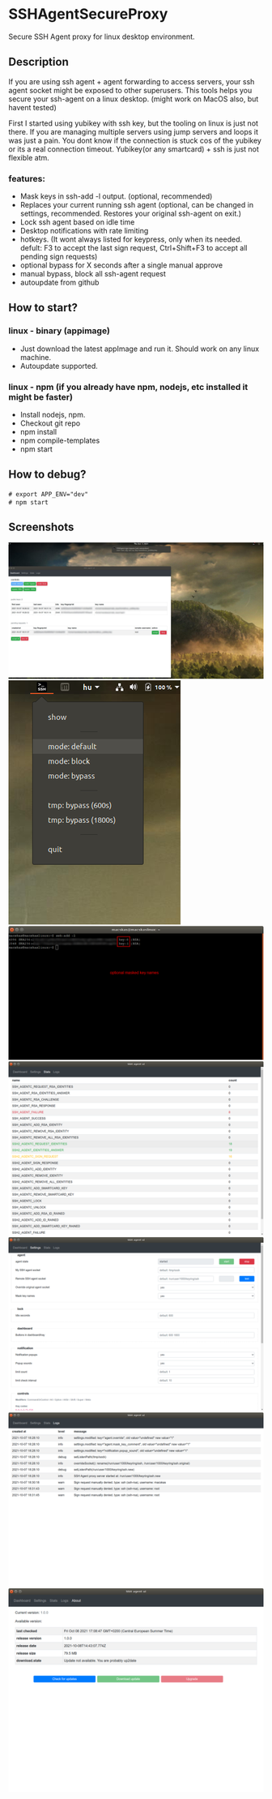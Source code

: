 # SSHAgentSecureProxy
Secure SSH Agent proxy for linux desktop environment.

Description
-----------
If you are using ssh agent + agent forwarding to access servers, your ssh agent socket might be exposed to other superusers. This tools helps you secure your ssh-agent on a linux desktop. (might work on MacOS also, but havent tested)

First I started using yubikey with ssh key, but the tooling on linux is just not there. If you are managing multiple servers using jump servers and loops it was just a pain. You dont know if the connection is stuck cos of the yubikey or its a real connection timeout. Yubikey(or any smartcard) + ssh is just not flexible atm.

### features:
- Mask keys in ssh-add -l output. (optional, recommended)
- Replaces your current running ssh agent (optional, can be changed in settings, recommended. Restores your original ssh-agent on exit.)
- Lock ssh agent based on idle time
- Desktop notifications with rate limiting
- hotkeys. (It wont always listed for keypress, only when its needed. defult: F3 to accept the last sign request, Ctrl+Shift+F3 to accept all pending sign requests)
- optional bypass for X seconds after a single manual approve
- manual bypass, block all ssh-agent request
- autoupdate from github

How to start?
-----------
### linux - binary (appimage)
- Just download the latest appImage and run it. Should work on any linux machine.
- Autoupdate supported.
### linux - npm (if you already have npm, nodejs, etc installed it might be faster)
- Install nodejs, npm.
- Checkout git repo
- npm install
- npm compile-templates
- npm start

How to debug?
-----------
```
# export APP_ENV="dev"
# npm start
```

Screenshots
-----------
![Screenshot1](https://raw.githubusercontent.com/macskas/SSHAgentSecureProxy/master/.github/screenshots/notification-with-ui.jpg "Screenshot1")
![Screenshot2](https://raw.githubusercontent.com/macskas/SSHAgentSecureProxy/master/.github/screenshots/tray-menu-open.png "Screenshot2")
![Screenshot3](https://raw.githubusercontent.com/macskas/SSHAgentSecureProxy/master/.github/screenshots/ssh-add-list-masked-keys.png "Screenshot3")
![Screenshot4](https://raw.githubusercontent.com/macskas/SSHAgentSecureProxy/master/.github/screenshots/menu-stats.png "Screenshot4")
![Screenshot5](https://raw.githubusercontent.com/macskas/SSHAgentSecureProxy/master/.github/screenshots/menu-settings.png "Screenshot5")
![Screenshot6](https://raw.githubusercontent.com/macskas/SSHAgentSecureProxy/master/.github/screenshots/menu-logs.png "Screenshot6")
![Screenshot6](https://raw.githubusercontent.com/macskas/SSHAgentSecureProxy/master/.github/screenshots/menu-about.png "Screenshot6")
